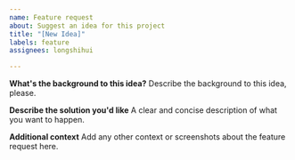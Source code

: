 ```yaml
---
name: Feature request
about: Suggest an idea for this project
title: "[New Idea]"
labels: feature
assignees: longshihui

---
```


**What's the background to this idea?**
Describe the background to this idea, please.

**Describe the solution you'd like**
A clear and concise description of what you want to happen.

**Additional context**
Add any other context or screenshots about the feature request here.
